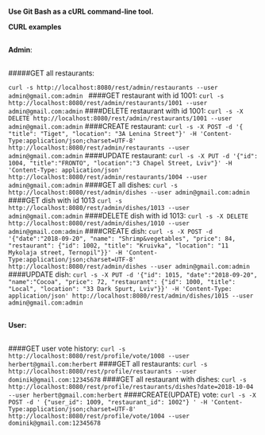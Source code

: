 **Use Git Bash as a cURL command-line tool.**


**CURL examples**


##
**Admin**:
##

#####GET all restaurants:

 `curl -s http://localhost:8080/rest/admin/restaurants --user admin@gmail.com:admin `
 ####GET restaurant with id 1001:
 `curl -s http://localhost:8080/rest/admin/restaurants/1001 --user admin@gmail.com:admin`
 ####DELETE restaurant with id 1001:
 `curl -s -X DELETE http://localhost:8080/rest/admin/restaurants/1001 --user admin@gmail.com:admin`
 ####CREATE restaurant:
 `curl -s -X POST -d '{ "title": "Tiget", "location": "3A Lenina Street"}' -H 'Content-Type:application/json;charset=UTF-8' http://localhost:8080/rest/admin/restaurants --user admin@gmail.com:admin`
 ####UPDATE restaurant:
`curl -s -X PUT -d '{"id": 1004, "title":"FRONTO", "location":"3 Chapel Street, Lviv"}' -H 'Content-Type: application/json' http://localhost:8080/rest/admin/restaurants/1004 --user admin@gmail.com:admin`
####GET all dishes:
`curl -s http://localhost:8080/rest/admin/dishes --user admin@gmail.com:admin`
####GET dish with id 1013
`curl -s http://localhost:8080/rest/admin/dishes/1013 --user admin@gmail.com:admin`
####DELETE dish with id 1013:
 `curl -s -X DELETE http://localhost:8080/rest/admin/dishes/1010 --user admin@gmail.com:admin`
####CREATE dish: 
`curl -s -X POST -d '{"date":"2018-09-20", "name": "Shrimp&vegetables", "price": 84, "restaurant": {"id": 1002, "title": "Kruivka", "location": "11 Mykolaja street, Ternopil"}}' -H 'Content-Type:application/json;charset=UTF-8' http://localhost:8080/rest/admin/dishes --user admin@gmail.com:admin`
####UPDATE dish: 
`curl -s -X PUT -d '{"id": 1015, "date":"2018-09-20", "name":"Cocoa", "price": 72, "restaurant": {"id": 1000, "title": "Local", "location": "33 Dark Spurt, Lviv"}}' -H 'Content-Type: application/json' http://localhost:8080/rest/admin/dishes/1015 --user admin@gmail.com:admin`
##
**User:**
##
####GET user vote history:
`curl -s http://localhost:8080/rest/profile/vote/1008 --user herbert@gmail.com:herbert`
####GET all restaurants:
`curl -s http://localhost:8080/rest/profile/restaurants --user dominik@gmail.com:12345678`
####GET all restaurant with dishes:
`curl -s http://localhost:8080/rest/profile/restaurants/dishes?date=2018-10-04 --user herbert@gmail.com:herbert`
####CREATE(UPDATE) vote:
`curl -s -X POST -d ' {"user_id": 1009, "restaurant_id": 1002"} ' -H 'Content-Type:application/json;charset=UTF-8' http://localhost:8080/rest/profile/vote/1004 --user dominik@gmail.com:12345678`
